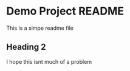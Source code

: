 # Demo Project README

This is a simpe readme file

## Heading 2

I hope this isnt much of a problem